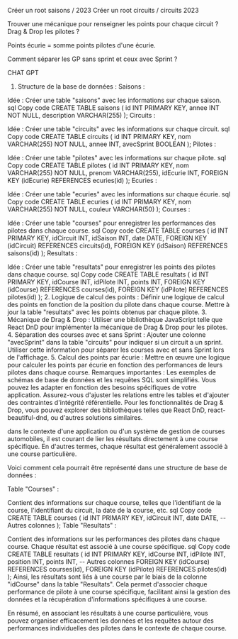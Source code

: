Créer un root saisons / 2023
Créer un root circuits / circuits 2023

Trouver une mécanique pour renseigner les points pour chaque circuit ?
Drag & Drop les pilotes ?

Points écurie = somme points pilotes d'une écurie.

Comment séparer les GP sans sprint et ceux avec Sprint ?





CHAT GPT

1. Structure de la base de données :
Saisons :

Idée : Créer une table "saisons" avec les informations sur chaque saison.
sql
Copy code
CREATE TABLE saisons (
  id INT PRIMARY KEY,
  annee INT NOT NULL,
  description VARCHAR(255)
);
Circuits :

Idée : Créer une table "circuits" avec les informations sur chaque circuit.
sql
Copy code
CREATE TABLE circuits (
  id INT PRIMARY KEY,
  nom VARCHAR(255) NOT NULL,
  annee INT,
  avecSprint BOOLEAN
);
Pilotes :

Idée : Créer une table "pilotes" avec les informations sur chaque pilote.
sql
Copy code
CREATE TABLE pilotes (
  id INT PRIMARY KEY,
  nom VARCHAR(255) NOT NULL,
  prenom VARCHAR(255),
  idEcurie INT,
  FOREIGN KEY (idEcurie) REFERENCES ecuries(id)
);
Ecuries :

Idée : Créer une table "ecuries" avec les informations sur chaque écurie.
sql
Copy code
CREATE TABLE ecuries (
  id INT PRIMARY KEY,
  nom VARCHAR(255) NOT NULL,
  couleur VARCHAR(50)
);
Courses :

Idée : Créer une table "courses" pour enregistrer les performances des pilotes dans chaque course.
sql
Copy code
CREATE TABLE courses (
  id INT PRIMARY KEY,
  idCircuit INT,
  idSaison INT,
  date DATE,
  FOREIGN KEY (idCircuit) REFERENCES circuits(id),
  FOREIGN KEY (idSaison) REFERENCES saisons(id)
);
Resultats :

Idée : Créer une table "resultats" pour enregistrer les points des pilotes dans chaque course.
sql
Copy code
CREATE TABLE resultats (
  id INT PRIMARY KEY,
  idCourse INT,
  idPilote INT,
  points INT,
  FOREIGN KEY (idCourse) REFERENCES courses(id),
  FOREIGN KEY (idPilote) REFERENCES pilotes(id)
);
2. Logique de calcul des points :
Définir une logique de calcul des points en fonction de la position du pilote dans chaque course.
Mettre à jour la table "resultats" avec les points obtenus par chaque pilote.
3. Mécanique de Drag & Drop :
Utiliser une bibliothèque JavaScript telle que React DnD pour implémenter la mécanique de Drag & Drop pour les pilotes.
4. Séparation des courses avec et sans Sprint :
Ajouter une colonne "avecSprint" dans la table "circuits" pour indiquer si un circuit a un sprint.
Utiliser cette information pour séparer les courses avec et sans Sprint lors de l'affichage.
5. Calcul des points par écurie :
Mettre en œuvre une logique pour calculer les points par écurie en fonction des performances de leurs pilotes dans chaque course.
Remarques importantes :
Les exemples de schémas de base de données et les requêtes SQL sont simplifiés. Vous pouvez les adapter en fonction des besoins spécifiques de votre application.
Assurez-vous d'ajuster les relations entre les tables et d'ajouter des contraintes d'intégrité référentielle.
Pour les fonctionnalités de Drag & Drop, vous pouvez explorer des bibliothèques telles que React DnD, react-beautiful-dnd, ou d'autres solutions similaires.




dans le contexte d'une application ou d'un système de gestion de courses automobiles, il est courant de lier les résultats directement à une course spécifique. En d'autres termes, chaque résultat est généralement associé à une course particulière.

Voici comment cela pourrait être représenté dans une structure de base de données :

Table "Courses" :

Contient des informations sur chaque course, telles que l'identifiant de la course, l'identifiant du circuit, la date de la course, etc.
sql
Copy code
CREATE TABLE courses (
  id INT PRIMARY KEY,
  idCircuit INT,
  date DATE,
  -- Autres colonnes
);
Table "Resultats" :

Contient des informations sur les performances des pilotes dans chaque course. Chaque résultat est associé à une course spécifique.
sql
Copy code
CREATE TABLE resultats (
  id INT PRIMARY KEY,
  idCourse INT,
  idPilote INT,
  position INT,
  points INT,
  -- Autres colonnes
  FOREIGN KEY (idCourse) REFERENCES courses(id),
  FOREIGN KEY (idPilote) REFERENCES pilotes(id)
);
Ainsi, les résultats sont liés à une course par le biais de la colonne "idCourse" dans la table "Resultats". Cela permet d'associer chaque performance de pilote à une course spécifique, facilitant ainsi la gestion des données et la récupération d'informations spécifiques à une course.

En résumé, en associant les résultats à une course particulière, vous pouvez organiser efficacement les données et les requêtes autour des performances individuelles des pilotes dans le contexte de chaque course.